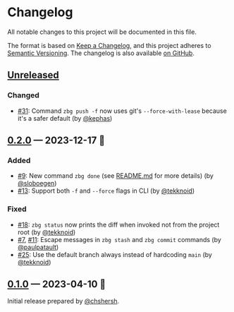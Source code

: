 # Changelog

All notable changes to this project will be documented in this file.

The format is based on [Keep a Changelog](https://keepachangelog.com/en/1.0.0/),
and this project adheres to [Semantic Versioning][1]. The changelog is also
available [on GitHub][2].

## [Unreleased]

<!-- Add new changes here -->

### Changed
- [#31](https://github.com/chshersh/zbg/pull/31):
  Command `zbg push -f` now uses git's `--force-with-lease` because it's a safer default
  (by [@kephas])

## [0.2.0] — 2023-12-17 🎄

### Added

- [#9](https://github.com/chshersh/zbg/issues/9):
  New command `zbg done` (see [README.md](./README.md) for more details)
  (by [@sloboegen])
- [#13](https://github.com/chshersh/zbg/issues/13):
  Support both `-f` and `--force` flags in CLI
  (by [@tekknoid])

### Fixed

- [#18](https://github.com/chshersh/zbg/issues/18):
  `zbg status` now prints the diff when invoked not from the project root
  (by [@tekknoid])
- [#7](https://github.com/chshersh/zbg/issues/7), [#11](https://github.com/chshersh/zbg/issues/11):
  Escape messages in `zbg stash` and `zbg commit` commands
  (by [@paulpatault])
- [#25](https://github.com/chshersh/zbg/issues/25):
  Use the default branch always instead of hardcoding `main`
  (by [@tekknoid])


## [0.1.0] — 2023-04-10 🌇

Initial release prepared by [@chshersh].

<!-- Contributors -->

[@chshersh]: https://github.com/chshersh
[@paulpatault]: https://github.com/paulpatault
[@sloboegen]: https://github.com/sloboegen
[@tekknoid]: https://github.com/tekknoid
[@kephas]: https://github.com/kephas

<!-- Header links -->

[1]: https://semver.org/
[2]: https://github.com/chshersh/zbg/releases

<!-- Versions -->

[Unreleased]: https://github.com/chshersh/zbg/compare/v0.2.0...HEAD
[0.2.0]: https://github.com/chshersh/zbg/releases/tag/v0.2.0
[0.1.0]: https://github.com/chshersh/zbg/releases/tag/v0.1.0